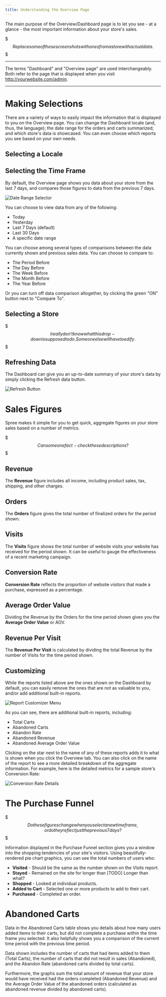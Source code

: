 ```yaml
---
title: Understanding the Overview Page
---
```


The main purpose of the Overview/Dashboard page is to let you see - at a glance - the most important information about your store's sales.

$$$
Replace some of these screenshots with ones from a store with actual data.
$$$

***
The terms "Dashboard" and "Overview page" are used interchangeably. Both refer to the page that is displayed when you visit http://yourwebsite.com/admin.
***

# Making Selections

There are a variety of ways to easily impact the information that is displayed to you on the Overview page. You can change the Dashboard locale (and, thus, the language); the date range for the orders and carts summarized; and which store's data is showcased. You can even choose which reports you see based on your own needs.

## Selecting a Locale

## Selecting the Time Frame

By default, the Overview page shows you data about your store from the last 7 days, and compares those figures to data from the previous 7 days.

![Date Range Selector](/images/user/jirafe/date_range_selector.jpg)

You can choose to view data from any of the following:

* Today
* Yesterday
* Last 7 Days (default)
* Last 30 Days
* A specific date range

You can choose among several types of comparisons between the data currently shown and previous sales data. You can choose to compare to:

* The Period Before
* The Day Before
* The Week Before
* The Month Before
* The Year Before

Or you can turn off data comparison altogether, by clicking the green "ON" button next to "Compare To".

## Selecting a Store

$$$
I really don't know what this drop-down is supposed to do. Someone else will have to edify.
$$$

## Refreshing Data

The Dashboard can give you an up-to-date summary of your store's data by simply clicking the Refresh data button.

![Refresh Button](/images/user/jirafe/refresh_dashboard_button.jpg)

# Sales Figures

Spree makes it simple for you to get quick, aggregate figures on your store sales based on a number of metrics.

$$$
Can someone fact-check these descriptions?
$$$

## Revenue

The **Revenue** figure includes all income, including product sales, tax, shipping, and other charges.

## Orders

The **Orders** figure gives the total number of finalized orders for the period shown.

## Visits

The **Visits** figure shows the total number of website visits your website has received for the period shown. It can be useful to gauge the effectiveness of a recent marketing campaign.

## Conversion Rate

**Conversion Rate** reflects the proportion of website visitors that made a purchase, expressed as a percentage.

## Average Order Value

Dividing the Revenue by the Orders for the time period shown gives you the **Average Order Value** or AOV.

## Revenue Per Visit

The **Revenue Per Visit** is calculated by dividing the total Revenue by the number of Visits for the time period shown.

## Customizing

While the reports listed above are the ones shown on the Dashboard by default, you can easily remove the ones that are not as valuable to you, and/or add additional built-in reports.

![Report Customizer Menu](/images/user/jirafe/report_customizer.jpg)

As you can see, there are additional built-in reports, including:

* Total Carts
* Abandoned Carts
* Abandon Rate
* Abandoned Revenue
* Abandoned Average Order Value

Clicking on the star next to the name of any of these reports adds it to what is shown when you click the Overview tab. You can also click on the name of the report to see a more detailed breakdown of the aggregate information. For example, here is the detailed metrics for a sample store's Conversion Rate:

![Conversion Rate Details](/images/user/jirafe/conversion_rate_detail.jpg)

# The Purchase Funnel

$$$
Do these figures change when you select a new time frame, or do they reflect just the previous 7 days?
$$$

Information displayed in the Purchase Funnel section gives you a window into the shopping tendencies of your site's visitors. Using beautifully-rendered pie chart graphics, you can see the total numbers of users who:

* **Visited** - Should be the same as the number shown on the *Visits* report.
* **Stayed** - Remained on the site for longer than [TODO] Longer than what?
* **Shopped** - Looked at individual products.
* **Added to Cart** - Selected one or more products to add to their cart.
* **Purchased** - Completed an order.

# Abandoned Carts

Data in the Abandoned Carts table shows you details about how many users added items to their carts, but did not complete a purchase within the time frame you selected. It also helpfully shows you a comparison of the current time period with the previous time period.

Data shown includes the number of carts that had items added to them (Total Carts), the number of carts that did not result in sales (Abandoned), and the Abandon Rate (abandoned carts divided by total carts).

Furthermore, the graphs sum the total amount of revenue that your store would have received had the orders completed (Abandoned Revenue) and the Average Order Value of the abandoned orders (calculated as abandoned revenue divided by abandoned carts).